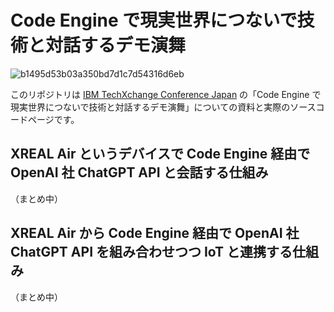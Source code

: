 # Code Engine で現実世界につないで技術と対話するデモ演舞

![b1495d53b03a350bd7d1c7d54316d6eb](https://i.gyazo.com/b1495d53b03a350bd7d1c7d54316d6eb.jpg)

このリポジトリは <a href="https://www.ibm.com/jp-ja/events/techxchange" target="_blank">IBM TechXchange Conference Japan</a> の「Code Engine で現実世界につないで技術と対話するデモ演舞」についての資料と実際のソースコードページです。

## XREAL Air というデバイスで Code Engine 経由で OpenAI 社 ChatGPT API と会話する仕組み

（まとめ中）

## XREAL Air から Code Engine 経由で OpenAI 社 ChatGPT API を組み合わせつつ IoT と連携する仕組み

（まとめ中）